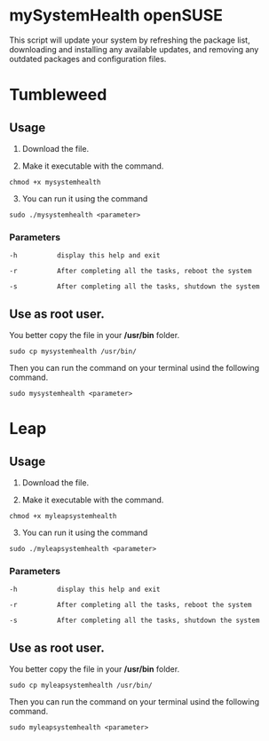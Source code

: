 # mySystemHealth openSUSE

This script will update your system by refreshing the package list, downloading and installing any available updates, and removing any outdated packages and configuration files.

# Tumbleweed

## Usage

1. Download the file.  

2. Make it executable with the command.

```
chmod +x mysystemhealth
```

3. You can run it using the command

```
sudo ./mysystemhealth <parameter>
```

### Parameters
```
-h          display this help and exit   

-r          After completing all the tasks, reboot the system   

-s          After completing all the tasks, shutdown the system
```

## Use as root user.

You better copy the file in your **/usr/bin** folder.

```
sudo cp mysystemhealth /usr/bin/
```

Then you can run the command on your terminal usind the following command.

```
sudo mysystemhealth <parameter>
```

# Leap

## Usage

1. Download the file.  

2. Make it executable with the command.

```
chmod +x myleapsystemhealth
```

3. You can run it using the command

```
sudo ./myleapsystemhealth <parameter>
```

### Parameters
```
-h          display this help and exit   

-r          After completing all the tasks, reboot the system   

-s          After completing all the tasks, shutdown the system
```

## Use as root user.

You better copy the file in your **/usr/bin** folder.

```
sudo cp myleapsystemhealth /usr/bin/
```

Then you can run the command on your terminal usind the following command.

```
sudo myleapsystemhealth <parameter>
```
